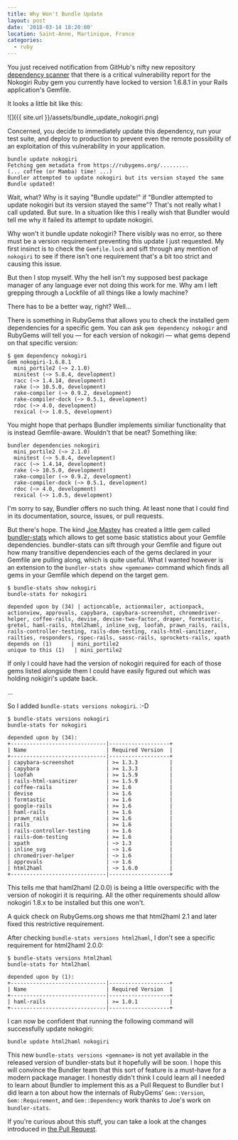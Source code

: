 ```yaml
---
title: Why Won't Bundle Update
layout: post
date: '2018-03-14 18:20:00'
location: Saint-Anne, Martinique, France
categories:
  - ruby
---
```


You just received notification from GitHub's nifty new repository
[dependency scanner][4] that there is a critical vulnerability report for
the Nokogiri Ruby gem you currently have locked to version 1.6.8.1 in
your Rails application's Gemfile.

It looks a little bit like this:

![]({{ site.url }}/assets/bundle_update_nokogiri.png)

Concerned, you decide to immediately update this dependency, run your
test suite, and deploy to production to prevent even the remote
possibility of an exploitation of this vulnerability in your application.

```
bundle update nokogiri
Fetching gem metadata from https://rubygems.org/.........
(... coffee (or Mamba) time! ...)
Bundler attempted to update nokogiri but its version stayed the same
Bundle updated!
```

Wait, what? Why is it saying "Bundle update!" if "Bundler attempted to
update nokogiri but its version stayed the same"? That's not really
what I call updated. But sure. In a situation like this I really wish
that Bundler would tell me why it failed its attempt to update nokogiri.

Why won't it bundle update nokogiri? There visibly was no error, so
there must be a version requirement preventing this update I just
requested. My first insinct is to check the `Gemfile.lock` and sift
through any mention of `nokogiri` to see if there isn't one requirement
that's a bit too strict and causing this issue.

But then I stop myself. Why the hell isn't my supposed best package
manager of any language ever not doing this work for me. Why am I left
grepping through a Lockfile of all things like a lowly machine?

There has to be a better way, right? Well...

There is something in RubyGems that allows you to check the installed
gem dependencies for a specific gem. You can ask `gem dependency nokogir`
and RubyGems will tell you — for each version of nokogiri — what gems
depend on that specific version:

```
$ gem dependency nokogiri
Gem nokogiri-1.6.8.1
  mini_portile2 (~> 2.1.0)
  minitest (~> 5.8.4, development)
  racc (~> 1.4.14, development)
  rake (~> 10.5.0, development)
  rake-compiler (~> 0.9.2, development)
  rake-compiler-dock (~> 0.5.1, development)
  rdoc (~> 4.0, development)
  rexical (~> 1.0.5, development)
```

You might hope that perhaps Bundler implements similiar functionality
that is instead Gemfile-aware. Wouldn't that be neat? Something like:

```
bundler dependencies nokogiri
  mini_portile2 (~> 2.1.0)
  minitest (~> 5.8.4, development)
  racc (~> 1.4.14, development)
  rake (~> 10.5.0, development)
  rake-compiler (~> 0.9.2, development)
  rake-compiler-dock (~> 0.5.1, development)
  rdoc (~> 4.0, development)
  rexical (~> 1.0.5, development)
```

I'm sorry to say, Bundler offers no such thing. At least none that I
could find in its documentation, source, issues, or pull requests.

But there's hope. The kind [Joe Mastey][3] has created a little gem called
[bundler-stats][1] which allows to get some basic statistics about your
Gemfile dependencies. bundler-stats can sift through your Gemfile and
figure out how many transitive dependencies each of the gems declared
in your Gemfile are pulling along, which is quite useful. What I wanted
however is an extension to the `bundler-stats show <gemname>` command
which finds all gems in your Gemfile which depend on the target gem.

```
$ bundle-stats show nokogiri
bundle-stats for nokogiri

depended upon by (34) | actioncable, actionmailer, actionpack,
actionview, approvals, capybara, capybara-screenshot, chromedriver-
helper, coffee-rails, devise, devise-two-factor, draper, formtastic,
gretel, haml-rails, html2haml, inline_svg, loofah, prawn_rails, rails,
rails-controller-testing, rails-dom-testing, rails-html-sanitizer,
railties, responders, rspec-rails, sassc-rails, sprockets-rails, xpath
depends on (1)      | mini_portile2
unique to this (1)   | mini_portile2
```

If only I could have had the version of nokogiri required for each of
those gems listed alongside them I could have easily figured out which
was holding nokigiri's update back.

...

So I added `bundle-stats versions nokogiri`. :-D

```
$ bundle-stats versions nokogiri
bundle-stats for nokogiri

depended upon by (34):
+------------------------------|-------------------+
| Name                         | Required Version  |
+------------------------------|-------------------+
| capybara-screenshot          | >= 1.3.3          |
| capybara                     | >= 1.3.3          |
| loofah                       | >= 1.5.9          |
| rails-html-sanitizer         | >= 1.5.9          |
| coffee-rails                 | >= 1.6            |
| devise                       | >= 1.6            |
| formtastic                   | >= 1.6            |
| google-rails                 | >= 1.6            |
| haml-rails                   | >= 1.6            |
| prawn_rails                  | >= 1.6            |
| rails                        | >= 1.6            |
| rails-controller-testing     | >= 1.6            |
| rails-dom-testing            | >= 1.6            |
| xpath                        | ~> 1.3            |
| inline_svg                   | ~> 1.6            |
| chromedriver-helper          | ~> 1.6            |
| approvals                    | ~> 1.6            |
| html2haml                    | ~> 1.6.0          |
+------------------------------|-------------------+
```

This tells me that haml2haml (2.0.0) is being a little overspecific
with the version of nokogiri it is requiring. All the other requirements
should allow nokogiri 1.8.x to be installed but this one won't.

A quick check on RubyGems.org shows me that html2haml 2.1 and later
fixed this restrictive requirement.

After checking `bundle-stats versions html2haml`, I don't see a specific
requirement for html2haml 2.0.0:

```
$ bundle-stats versions html2haml
bundle-stats for html2haml

depended upon by (1):
+------------------------------|-------------------+
| Name                         | Required Version  |
+------------------------------|-------------------+
| haml-rails                   | >= 1.0.1          |
+------------------------------|-------------------+
```

I can now be confident that running the following command will
successfully update nokogiri:

```
bundle update html2haml nokogiri
```

This new `bundle-stats versions <gemname>` is not yet available in the
released version of bundler-stats but it hopefully will be soon. I hope
this will convince the Bundler team that this sort of feature is a
must-have for a modern package manager. I honestly didn't think I could
learn all I needed to learn about Bundler to implement this as a Pull
Request to Bundler but I did learn a ton about how the internals of
RubyGems' `Gem::Version`, `Gem::Requirement`, and `Gem::Dependency`
work thanks to Joe's work on `bundler-stats`.

If you're curious about this stuff, you can take a look at the changes
introduced in [the Pull Request][2].

[1]: https://github.com/jmmastey/bundler-stats
[2]: https://github.com/jmmastey/bundler-stats/pull/1
[3]: http://josephmastey.com/
[4]: https://blog.github.com/2017-11-16-introducing-security-alerts-on-github/
